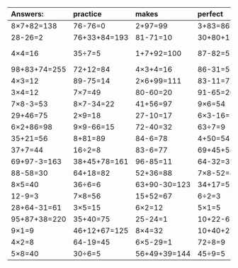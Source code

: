 | Answers: | practice | makes | perfect | ! |
| :--- | :--- | :--- | :--- | :--- |
| 8×7+82=138 | 76-76=0 | 2+97=99 | 3+83=86 | 7×2=14 | 
| 28-26=2 | 76+33+84=193 | 81-71=10 | 30+80+11=121 | 84-49=35 | 
| 4×4=16 | 35÷7=5 | 1+7+92=100 | 87-82=5 | 43+73-33=83 | 
| 98+83+74=255 | 72+12=84 | 4×3+4=16 | 86-31=55 | 9×9=81 | 
| 4×3=12 | 89-75=14 | 2×6+99=111 | 83-11=72 | 6×4+58=82 | 
| 3×4=12 | 7×7=49 | 80-60=20 | 91-65=26 | 59+2=61 | 
| 7×8-3=53 | 8×7-34=22 | 41+56=97 | 9×6=54 | 89+8-3=94 | 
| 29+46=75 | 2×9=18 | 27-10=17 | 6×3-16=2 | 14÷2=7 | 
| 6×2+86=98 | 9×9-66=15 | 72-40=32 | 63÷7=9 | 1+50=51 | 
| 35+21=56 | 8+81=89 | 84-6=78 | 4+50=54 | 29+15=44 | 
| 37+7=44 | 16÷2=8 | 83-6=77 | 69+45+58=172 | 13-3=10 | 
| 69+97-3=163 | 38+45+78=161 | 96-85=11 | 64-32=32 | 51+46=97 | 
| 88-58=30 | 64+18=82 | 52+36=88 | 7×8-52=4 | 27÷3=9 | 
| 8×5=40 | 36÷6=6 | 63+90-30=123 | 34+17=51 | 8÷2=4 | 
| 12-9=3 | 7×8=56 | 15+52=67 | 6÷2=3 | 49÷7=7 | 
| 28+64-31=61 | 3×5=15 | 6×2=12 | 5×1=5 | 95-1=94 | 
| 95+87+38=220 | 35+40=75 | 25-24=1 | 10+22-6=26 | 3×2=6 | 
| 9×1=9 | 46+12+67=125 | 8×4=32 | 10+40+27=77 | 35-10=25 | 
| 4×2=8 | 64-19=45 | 6×5-29=1 | 72÷8=9 | 40+22=62 | 
| 5×8=40 | 30÷6=5 | 56+49+39=144 | 45÷9=5 | 9×8-38=34 | 
